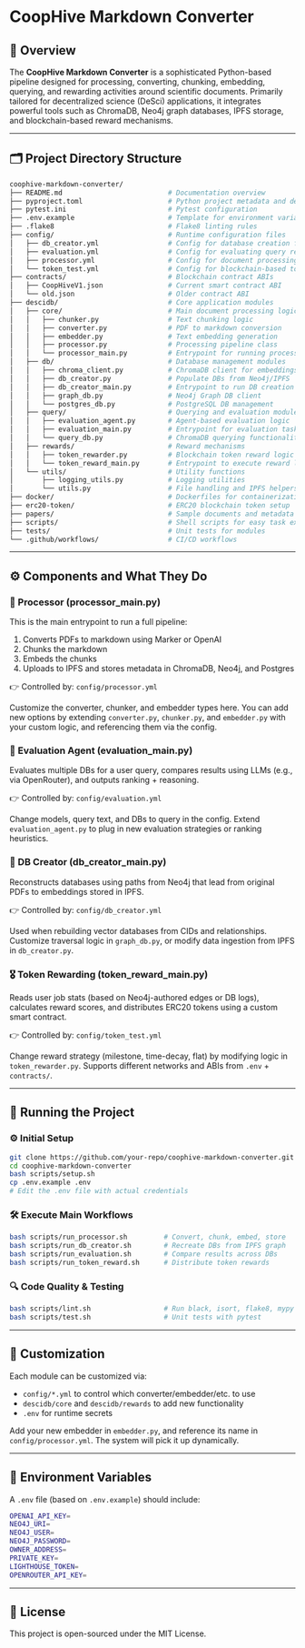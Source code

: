 # CoopHive Markdown Converter

## 📌 Overview

The **CoopHive Markdown Converter** is a sophisticated Python-based pipeline designed for processing, converting, chunking, embedding, querying, and rewarding activities around scientific documents. Primarily tailored for decentralized science (DeSci) applications, it integrates powerful tools such as ChromaDB, Neo4j graph databases, IPFS storage, and blockchain-based reward mechanisms.

---

## 🗂️ Project Directory Structure

```bash
coophive-markdown-converter/
├── README.md                          # Documentation overview
├── pyproject.toml                     # Python project metadata and dependencies
├── pytest.ini                         # Pytest configuration
├── .env.example                       # Template for environment variables
├── .flake8                            # Flake8 linting rules
├── config/                            # Runtime configuration files
│   ├── db_creator.yml                 # Config for database creation from Neo4j/IPFS
│   ├── evaluation.yml                 # Config for evaluating query results
│   ├── processor.yml                  # Config for document processing pipeline
│   └── token_test.yml                 # Config for blockchain-based token rewards
├── contracts/                         # Blockchain contract ABIs
│   ├── CoopHiveV1.json                # Current smart contract ABI
│   └── old.json                       # Older contract ABI
├── descidb/                           # Core application modules
│   ├── core/                          # Main document processing logic
│   │   ├── chunker.py                 # Text chunking logic
│   │   ├── converter.py               # PDF to markdown conversion
│   │   ├── embedder.py                # Text embedding generation
│   │   ├── processor.py               # Processing pipeline class
│   │   └── processor_main.py          # Entrypoint for running processing
│   ├── db/                            # Database management modules
│   │   ├── chroma_client.py           # ChromaDB client for embeddings
│   │   ├── db_creator.py              # Populate DBs from Neo4j/IPFS
│   │   ├── db_creator_main.py         # Entrypoint to run DB creation
│   │   ├── graph_db.py                # Neo4j Graph DB client
│   │   └── postgres_db.py             # PostgreSQL DB management
│   ├── query/                         # Querying and evaluation modules
│   │   ├── evaluation_agent.py        # Agent-based evaluation logic
│   │   ├── evaluation_main.py         # Entrypoint for evaluation tasks
│   │   └── query_db.py                # ChromaDB querying functionality
│   ├── rewards/                       # Reward mechanisms
│   │   ├── token_rewarder.py          # Blockchain token reward logic
│   │   └── token_reward_main.py       # Entrypoint to execute reward logic
│   └── utils/                         # Utility functions
│       ├── logging_utils.py           # Logging utilities
│       └── utils.py                   # File handling and IPFS helpers
├── docker/                            # Dockerfiles for containerization
├── erc20-token/                       # ERC20 blockchain token setup
├── papers/                            # Sample documents and metadata
├── scripts/                           # Shell scripts for easy task execution
├── tests/                             # Unit tests for modules
└── .github/workflows/                 # CI/CD workflows
```

---

## ⚙️ Components and What They Do

### 🔄 Processor (processor_main.py)

This is the main entrypoint to run a full pipeline:

1. Converts PDFs to markdown using Marker or OpenAI
2. Chunks the markdown
3. Embeds the chunks
4. Uploads to IPFS and stores metadata in ChromaDB, Neo4j, and Postgres

👉 Controlled by: `config/processor.yml`

Customize the converter, chunker, and embedder types here. You can add new options by extending `converter.py`, `chunker.py`, and `embedder.py` with your custom logic, and referencing them via the config.

### 🧠 Evaluation Agent (evaluation_main.py)

Evaluates multiple DBs for a user query, compares results using LLMs (e.g., via OpenRouter), and outputs ranking + reasoning.

👉 Controlled by: `config/evaluation.yml`

Change models, query text, and DBs to query in the config. Extend `evaluation_agent.py` to plug in new evaluation strategies or ranking heuristics.

### 🧱 DB Creator (db_creator_main.py)

Reconstructs databases using paths from Neo4j that lead from original PDFs to embeddings stored in IPFS.

👉 Controlled by: `config/db_creator.yml`

Used when rebuilding vector databases from CIDs and relationships. Customize traversal logic in `graph_db.py`, or modify data ingestion from IPFS in `db_creator.py`.

### 🎖️ Token Rewarding (token_reward_main.py)

Reads user job stats (based on Neo4j-authored edges or DB logs), calculates reward scores, and distributes ERC20 tokens using a custom smart contract.

👉 Controlled by: `config/token_test.yml`

Change reward strategy (milestone, time-decay, flat) by modifying logic in `token_rewarder.py`. Supports different networks and ABIs from `.env` + `contracts/`.

---

## 🚀 Running the Project

### ⚙️ Initial Setup

```bash
git clone https://github.com/your-repo/coophive-markdown-converter.git
cd coophive-markdown-converter
bash scripts/setup.sh
cp .env.example .env
# Edit the .env file with actual credentials
```

### 🛠️ Execute Main Workflows

```bash
bash scripts/run_processor.sh         # Convert, chunk, embed, store
bash scripts/run_db_creator.sh        # Recreate DBs from IPFS graph
bash scripts/run_evaluation.sh        # Compare results across DBs
bash scripts/run_token_reward.sh      # Distribute token rewards
```

### 🔍 Code Quality & Testing

```bash
bash scripts/lint.sh                  # Run black, isort, flake8, mypy
bash scripts/test.sh                  # Unit tests with pytest
```

---

## 🧩 Customization

Each module can be customized via:

- `config/*.yml` to control which converter/embedder/etc. to use
- `descidb/core` and `descidb/rewards` to add new functionality
- `.env` for runtime secrets

Add your new embedder in `embedder.py`, and reference its name in `config/processor.yml`. The system will pick it up dynamically.

---

## 🔧 Environment Variables

A `.env` file (based on `.env.example`) should include:

```bash
OPENAI_API_KEY=
NEO4J_URI=
NEO4J_USER=
NEO4J_PASSWORD=
OWNER_ADDRESS=
PRIVATE_KEY=
LIGHTHOUSE_TOKEN=
OPENROUTER_API_KEY=
```

---

## 📜 License

This project is open-sourced under the MIT License.
